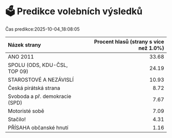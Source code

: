 # 🗳️ Predikce volebních výsledků

Čas predikce:2025-10-04_18:08:05

| Názek strany                   |   Procent hlasů (strany s více než 1.0%) |
|:-------------------------------|-----------------------------------------:|
| ANO 2011                       |                                    33.68 |
| SPOLU (ODS, KDU-ČSL, TOP 09)   |                                    24.19 |
| STAROSTOVÉ A NEZÁVISLÍ         |                                    10.93 |
| Česká pirátská strana          |                                     8.72 |
| Svoboda a př. demokracie (SPD) |                                     7.67 |
| Motoristé sobě                 |                                     7.09 |
| Stačilo!                       |                                     4.31 |
| PŘÍSAHA občanské hnutí         |                                     1.16 |